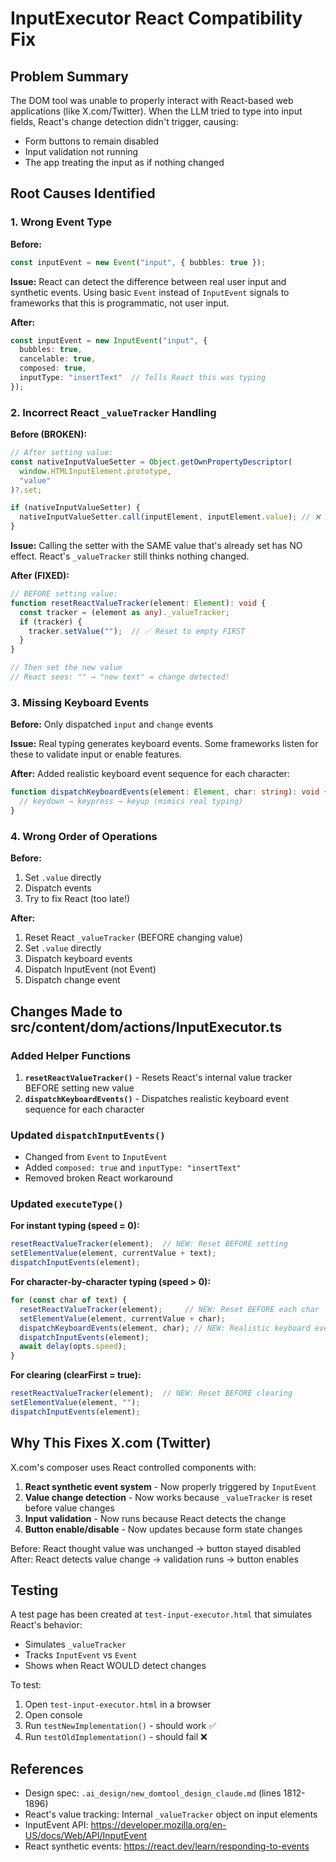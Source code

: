 # InputExecutor React Compatibility Fix

## Problem Summary

The DOM tool was unable to properly interact with React-based web applications (like X.com/Twitter). When the LLM tried to type into input fields, React's change detection didn't trigger, causing:
- Form buttons to remain disabled
- Input validation not running
- The app treating the input as if nothing changed

## Root Causes Identified

### 1. Wrong Event Type
**Before:**
```typescript
const inputEvent = new Event("input", { bubbles: true });
```

**Issue:** React can detect the difference between real user input and synthetic events. Using basic `Event` instead of `InputEvent` signals to frameworks that this is programmatic, not user input.

**After:**
```typescript
const inputEvent = new InputEvent("input", {
  bubbles: true,
  cancelable: true,
  composed: true,
  inputType: "insertText"  // Tells React this was typing
});
```

### 2. Incorrect React `_valueTracker` Handling

**Before (BROKEN):**
```typescript
// After setting value:
const nativeInputValueSetter = Object.getOwnPropertyDescriptor(
  window.HTMLInputElement.prototype,
  "value"
)?.set;

if (nativeInputValueSetter) {
  nativeInputValueSetter.call(inputElement, inputElement.value); // ❌ Same value!
}
```

**Issue:** Calling the setter with the SAME value that's already set has NO effect. React's `_valueTracker` still thinks nothing changed.

**After (FIXED):**
```typescript
// BEFORE setting value:
function resetReactValueTracker(element: Element): void {
  const tracker = (element as any)._valueTracker;
  if (tracker) {
    tracker.setValue("");  // ✅ Reset to empty FIRST
  }
}

// Then set the new value
// React sees: "" → "new text" = change detected!
```

### 3. Missing Keyboard Events

**Before:** Only dispatched `input` and `change` events

**Issue:** Real typing generates keyboard events. Some frameworks listen for these to validate input or enable features.

**After:** Added realistic keyboard event sequence for each character:
```typescript
function dispatchKeyboardEvents(element: Element, char: string): void {
  // keydown → keypress → keyup (mimics real typing)
}
```

### 4. Wrong Order of Operations

**Before:**
1. Set `.value` directly
2. Dispatch events
3. Try to fix React (too late!)

**After:**
1. Reset React `_valueTracker` (BEFORE changing value)
2. Set `.value` directly
3. Dispatch keyboard events
4. Dispatch InputEvent (not Event)
5. Dispatch change event

## Changes Made to src/content/dom/actions/InputExecutor.ts

### Added Helper Functions

1. **`resetReactValueTracker()`** - Resets React's internal value tracker BEFORE setting new value
2. **`dispatchKeyboardEvents()`** - Dispatches realistic keyboard event sequence for each character

### Updated `dispatchInputEvents()`

- Changed from `Event` to `InputEvent`
- Added `composed: true` and `inputType: "insertText"`
- Removed broken React workaround

### Updated `executeType()`

**For instant typing (speed = 0):**
```typescript
resetReactValueTracker(element);  // NEW: Reset BEFORE setting
setElementValue(element, currentValue + text);
dispatchInputEvents(element);
```

**For character-by-character typing (speed > 0):**
```typescript
for (const char of text) {
  resetReactValueTracker(element);     // NEW: Reset BEFORE each char
  setElementValue(element, currentValue + char);
  dispatchKeyboardEvents(element, char); // NEW: Realistic keyboard events
  dispatchInputEvents(element);
  await delay(opts.speed);
}
```

**For clearing (clearFirst = true):**
```typescript
resetReactValueTracker(element);  // NEW: Reset BEFORE clearing
setElementValue(element, "");
dispatchInputEvents(element);
```

## Why This Fixes X.com (Twitter)

X.com's composer uses React controlled components with:
1. **React synthetic event system** - Now properly triggered by `InputEvent`
2. **Value change detection** - Now works because `_valueTracker` is reset before value changes
3. **Input validation** - Now runs because React detects the change
4. **Button enable/disable** - Now updates because form state changes

Before: React thought value was unchanged → button stayed disabled
After: React detects value change → validation runs → button enables

## Testing

A test page has been created at `test-input-executor.html` that simulates React's behavior:
- Simulates `_valueTracker`
- Tracks `InputEvent` vs `Event`
- Shows when React WOULD detect changes

To test:
1. Open `test-input-executor.html` in a browser
2. Open console
3. Run `testNewImplementation()` - should work ✅
4. Run `testOldImplementation()` - should fail ❌

## References

- Design spec: `.ai_design/new_domtool_design_claude.md` (lines 1812-1896)
- React's value tracking: Internal `_valueTracker` object on input elements
- InputEvent API: https://developer.mozilla.org/en-US/docs/Web/API/InputEvent
- React synthetic events: https://react.dev/learn/responding-to-events
